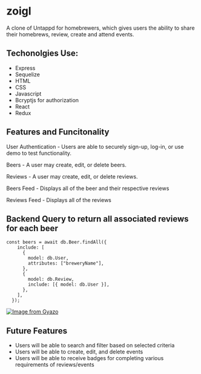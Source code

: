 # zoigl

A clone of Untappd for homebrewers, which gives users the ability to share their homebrews, review, create and attend events.

## Techonolgies Use:
  * Express
  * Sequelize
  * HTML
  * CSS
  * Javascript
  * Bcryptjs for authorization
  * React
  * Redux

## Features and Funcitonality

User Authentication - Users are able to securely sign-up, log-in, or use demo to test functionality.

Beers - A user may create, edit, or delete beers.

Reviews - A user may create, edit, or delete reviews.

Beers Feed - Displays all of the beer and their respective reviews

Reviews Feed - Displays all of the reviews 

## Backend Query to return all associated reviews for each beer
  ``` 
  const beers = await db.Beer.findAll({
      include: [
        {
          model: db.User,
          attributes: ["breweryName"],
        },
        {
          model: db.Review,
          include: [{ model: db.User }],
        },
      ],
    });
```

[![Image from Gyazo](https://i.gyazo.com/84ca7665bddf80ed1f656b33061284b1.gif)](https://gyazo.com/84ca7665bddf80ed1f656b33061284b1)

## Future Features
  * Users will be able to search and filter based on selected criteria
  * Users will be able to create, edit, and delete events
  * Users will be able to receive badges for completing various requirements of reviews/events
